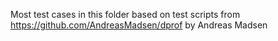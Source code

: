 Most test cases in this folder based on test scripts from https://github.com/AndreasMadsen/dprof by Andreas Madsen
